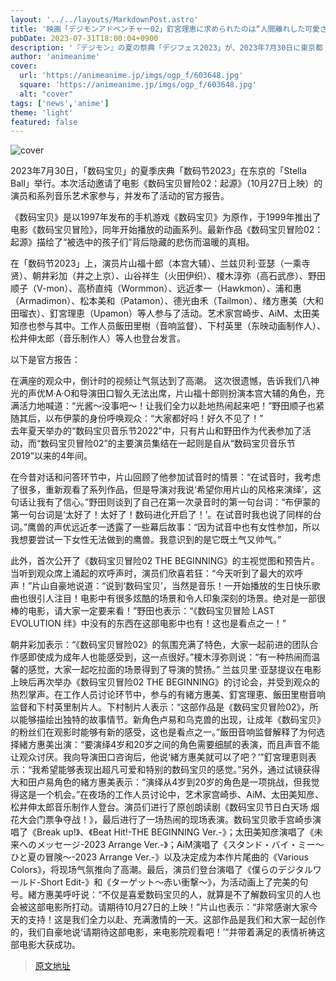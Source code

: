 ```yaml
---
layout: '../../layouts/MarkdownPost.astro'
title: '映画「デジモンアドベンチャー02」釘宮理恵に求められたのは“人間離れした可愛さとスペシャル感” 「デジフェス2023」公式レポート'
pubDate: 2023-07-31T18:00:04+0900
description: '『デジモン』の夏の祭典「デジフェス2023」が、2023年7月30日に東京都「ステラボール」にて開催。今回、映画『デジモンアドベンチャー02 THE BEGINNING』（10月27日ロードショー）のキャストや、シリーズの楽曲アーティストらが登壇した同イベントの公式レポートが到着した。'
author: 'animeanime'
cover:
  url: 'https://animeanime.jp/imgs/ogp_f/603648.jpg'
  square: 'https://animeanime.jp/imgs/ogp_f/603648.jpg'
  alt: "cover"
tags: ['news','anime']
theme: 'light'
featured: false
---
```


![cover](https://animeanime.jp/imgs/ogp_f/603648.jpg)

2023年7月30日，「数码宝贝」的夏季庆典「数码节2023」在东京的「Stella Ball」举行。本次活动邀请了电影《数码宝贝冒险02：起源》（10月27日上映）的演员和系列音乐艺术家参与，并发布了活动的官方报告。

《数码宝贝》是以1997年发布的手机游戏《数码宝贝》为原作，于1999年推出了电影《数码宝贝冒险》，同年开始播放的动画系列。最新作品《数码宝贝冒险02：起源》描绘了“被选中的孩子们”背后隐藏的悲伤而温暖的真相。

在「数码节2023」上，演员片山福十郎（本宫大辅）、兰兹贝利·亚瑟（一乘寺贤）、朝井彩加（井之上京）、山谷祥生（火田伊织）、榎木淳弥（高石武彦）、野田顺子（V-mon）、高桥直纯（Wormmon）、远近孝一（Hawkmon）、浦和惠（Armadimon）、松本美和（Patamon）、德光由禾（Tailmon）、绪方惠美（大和田瑠衣）、釘宮理恵（Upamon）等人参与了活动。艺术家宫崎步、AiM、太田美知彦也参与其中。工作人员飯田里樹（音响监督）、下村英里（东映动画制作人）、松井伸太郎（音乐制作人）等人也登台发言。

以下是官方报告：

在满座的观众中，倒计时的视频让气氛达到了高潮。
这次很遗憾，告诉我们八神光的声优M·A·O和导演田口智久无法出席，片山福十郎则扮演本宫大辅的角色，充满活力地喊道：“光酱～没事吧～！让我们全力以赴地热闹起来吧！”野田顺子也紧随其后，以布伊蒙的身份呼唤观众：“大家都好吗！好久不见了！”<br>去年夏天举办的“数码宝贝音乐节2022”中，只有片山和野田作为代表参加了活动，而“数码宝贝冒险02”的主要演员集结在一起则是自从“数码宝贝音乐节2019”以来的4年间。 </p><p>在今昔对话和问答环节中，片山回顾了他参加试音时的情景：“在试音时，我考虑了很多，重新观看了系列作品，但是导演对我说‘希望你用片山的风格来演绎’，这句话让我有了信心。”野田则谈到了自己在第一次录音时的第一句台词：“布伊蒙的第一句台词是‘太好了！太好了！数码进化开启了！’。在试音时我也说了同样的台词。”鹰兽的声优远近孝一透露了一些幕后故事：“因为试音中也有女性参加，所以我想要尝试一下女性无法做到的鹰兽。我意识到的是它既土气又帅气。” </p><p>此外，首次公开了《数码宝贝冒险02 THE BEGINNING》的主视觉图和预告片。当听到观众席上涌起的欢呼声时，演员们欣喜若狂：“今天听到了最大的欢呼声！”片山自豪地说道：“说到‘数码宝贝’，当然是音乐！一开始播放的生日快乐歌曲也很引人注目！电影中有很多炫酷的场景和令人印象深刻的场景。绝对是一部很棒的电影，请大家一定要来看！”野田也表示：“《数码宝贝冒险 LAST EVOLUTION 绊》中没有的东西在这部电影中也有！这也是看点之一！”</p><p>朝井彩加表示：“《数码宝贝冒险02》的氛围充满了特色，大家一起前进的团队合作感即使成为成年人也能感受到，这一点很好。”榎木淳弥则说：“有一种热闹而温馨的感觉，大家一起吃拉面的场景得到了导演的赞扬。”
兰兹贝里·亚瑟提议在电影上映后再次举办《数码宝贝冒险02 THE BEGINNING》的讨论会，并受到观众的热烈掌声。在工作人员讨论环节中，参与的有緒方惠美、釘宮理恵、飯田里樹音响监督和下村英里制片人。下村制片人表示：“这部作品是《数码宝贝冒险02》，所以能够描绘出独特的故事情节。新角色卢易和乌克兽的出现，让成年《数码宝贝》的粉丝们在观影时能够有新的感受，这也是看点之一。”飯田音响监督解释了为何选择緒方惠美出演：“要演绎4岁和20岁之间的角色需要细腻的表演，而且声音不能让观众讨厌。我向导演田口咨询后，他说‘緒方惠美就可以了吧？’”釘宮理恵则表示：“我希望能够表现出超凡可爱和特别的数码宝贝的感觉。”另外，通过试镜获得大和田卢易角色的緒方惠美表示：“演绎从4岁到20岁的角色是一项挑战，但我觉得这是一个机会。”在夜场的工作人员讨论中，艺术家宫崎歩、AiM、太田美知彦、松井伸太郎音乐制作人登台。演员们进行了原创朗读剧《数码宝贝节日白天场 烟花大会门票争夺战！》，最后进行了一场热闹的现场表演。数码宝贝歌手宫崎歩演唱了《Break up!》、《Beat Hit!-THE BEGINNING Ver.-》；太田美知彦演唱了《未来へのメッセージ-2023 Arrange Ver.-》；AiM演唱了《スタンド・バイ・ミー～ひと夏の冒険～-2023 Arrange Ver.-》以及决定成为本作片尾曲的《Various Colors》，将现场气氛推向了高潮。最后，演员们登台演唱了《僕らのデジタルワールド-Short Edit-》和《ターゲット～赤い衝撃～》，为活动画上了完美的句号。緒方惠美呼吁说：“不仅是喜爱数码宝贝的人，就算是不了解数码宝贝的人也会被这部电影所打动。请期待10月27日的上映！”片山也表示：“非常感谢大家今天的支持！这是我们全力以赴、充满激情的一天。这部作品是我们和大家一起创作的，我们自豪地说‘请期待这部电影，来电影院观看吧！’”并带着满足的表情祈祷这部电影大获成功。

>[原文地址](https://animeanime.jp/article/2023/07/31/78975.html)  